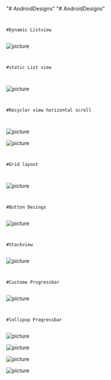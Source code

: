 "# AndroidDesigns" 
"# AndroidDesigns" 


```


#Dynamic Listview


```


![picture](images/dynamic_lv.png) 



```


#static List view



```


![picture](images/static_lv.jpeg) 



```


#Recycler view horizontal scroll



```


![picture](images/recycler_lv.jpeg) 




![picture](images/scroll_horizontal.jpeg) 



```


#Grid layout



```


![picture](images/grid.jpeg) 



```


#Button Desings


```


![picture](images/buttondesigns.png) 



```


#Stackview


```


![picture](images/stackview.png)




```


#Custome Progressbar


```


![picture](images/customprogress.png)




```


#lollipop Progressbar


```


![picture](images/lolli_shot1.png)



![picture](images/lolli_shot2.png)



![picture](images/lolli_shot3.png)



![picture](images/lolli_shot4.png)